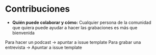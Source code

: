 # Contribuciones

* **Quién puede colaborar y cómo:**  Cualquier persona de la comunidad que quiera puede ayudar a hacer las grabaciones es más que bienvenida

Para hacer un podcast -> apuntar a issue template
Para grabar una entrevista -> Apuntar a issue template
